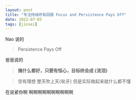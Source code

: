 ```yaml
---
layout: post
title: "专注持续终有回报 Focus and Persistence Pays Off"
date: 2022-07-03
tags: [jinsei]
---
```


Nao 说的

> Persistence Pays Off 

爸爸说的

> **搞什么都好，只要有恒心，目标终会成 {流泪}**

> 空有理想
> 整天吹上天{呲牙}
> 但是实际做起来就什么都不懂

在说紧你啊 啊啊啊啊啊啊啊啊啊啊 
